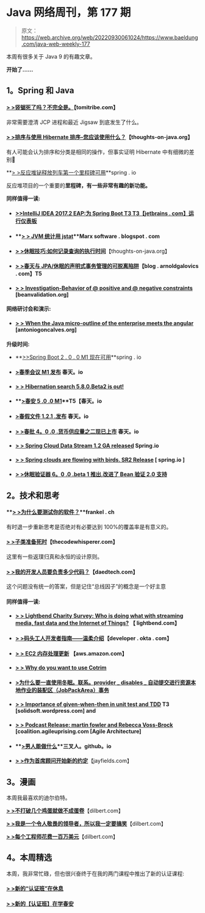 # Java 网络周刊，第 177 期

> 原文：<https://web.archive.org/web/20220930061024/https://www.baeldung.com/java-web-weekly-177>

本周有很多关于 Java 9 的有趣文章。

**开始了……**

## **1。Spring 和 Java**

#### **[> >竖锯死了吗？不完全是。](https://web.archive.org/web/20220524033211/http://www.tomitribe.com/blog/2017/05/is-jigsaw-dead-not-quite/)**【tomitribe.com】

非常需要澄清 JCP 进程和最近 Jigsaw 到底发生了什么。

#### [**> >排序与使用 Hibernate 排序–您应该使用什么？**](https://web.archive.org/web/20220524033211/http://www.thoughts-on-java.org/ordering-vs-sorting-hibernate-use/)【thoughts-on-java.org】

有人可能会认为排序和分类是相同的操作，但事实证明 Hibernate 中有细微的差别🙂

**[> >反应堆铋释放列车第一个里程碑可用](https://web.archive.org/web/20220524033211/https://spring.io/blog/2017/05/16/reactor-bismuth-release-train-first-milestone-available)**spring . io

反应堆项目的一个重要的**里程碑，有一些非常有趣的新功能。**

**同样值得一读:**

*   #### **[>>IntelliJ IDEA 2017.2 EAP:为 Spring Boot T3 T3【jetbrains . com】运行仪表板](https://web.archive.org/web/20220524033211/https://blog.jetbrains.com/idea/2017/05/intellij-idea-2017-2-eap-run-dashboard-for-spring-boot/)**

*   #### **[> > JVM 统计用 jstat](https://web.archive.org/web/20220524033211/https://marxsoftware.blogspot.com/2017/05/jvm-statistics-with-jstat.html)**Marx software . blogspot . com

*   **[> >休眠技巧:如何记录查询的执行时间](https://web.archive.org/web/20220524033211/http://www.thoughts-on-java.org/hibernate-tips-log-execution-time-query/)**【thoughts-on-java.org】
*   #### **[> >春天与 JPA/休眠的声明式事务管理的可脱离陷阱](https://web.archive.org/web/20220524033211/http://blog.arnoldgalovics.com/2017/05/15/the-detaching-pitfall-of-declarative-transaction-management-with-spring-and-jpahibernate/)**【blog . arnoldgalovics . com】T5

*   #### **[> > Investigation-Behavior of @ positive and @ negative constraints](https://web.archive.org/web/20220524033211/http://beanvalidation.org/news/2017/05/12/feedback-on-positive-and-negative-constraints/)** [beanvalidation.org]

**网络研讨会和演示:**

*   #### **[> > When the Java micro-outline of the enterprise meets the angular](https://web.archive.org/web/20220524033211/https://antoniogoncalves.org/2017/05/16/when-enterprise-java-micro-profile-meets-angular/)** [antoniogoncalves.org]

**升级时间:**

*   **[>>Spring Boot 2 . 0 . 0 M1 现在可用](https://web.archive.org/web/20220524033211/https://spring.io/blog/2017/05/16/spring-boot-2-0-0-m1-available-now)**spring . io
*   #### **[>春季会议 M1 发布](https://web.archive.org/web/20220524033211/https://spring.io/blog/2017/05/11/spring-session-2-0-0-m1-released)** 春天。io

*   #### **[> > Hibernation search 5.8.0.Beta2 is out!](https://web.archive.org/web/20220524033211/http://in.relation.to/2017/05/11/hibernate-search-5-8-0-Beta2/)**

*   #### **[>春安 5 .0 .0 M1](https://web.archive.org/web/20220524033211/https://spring.io/blog/2017/05/11/spring-security-5-0-0-m1)**T5【春天。io

*   #### **[>春假文件 1.2.1 .发布](https://web.archive.org/web/20220524033211/https://spring.io/blog/2017/05/12/spring-rest-docs-1-2-1-release)** 春天。io

*   #### **[> >春批 4。0 .0 .货币供应量之二现已上市](https://web.archive.org/web/20220524033211/https://spring.io/blog/2017/05/15/spring-batch-4-0-0-m2-is-now-available)** 春天。io

*   #### [**> > Spring Cloud Data Stream 1.2 GA released**](https://web.archive.org/web/20220524033211/https://spring.io/blog/2017/05/15/spring-cloud-data-flow-1-2-ga-released) Spring.io

*   #### **[> > Spring clouds are flowing with birds. SR2 Release](https://web.archive.org/web/20220524033211/https://spring.io/blog/2017/05/17/spring-cloud-stream-chelsea-sr2-released)** [ spring.io ]

*   #### **[> >休眠验证器 6。0 .0 .beta 1 推出,改进了 Bean 验证 2.0 支持](https://web.archive.org/web/20220524033211/http://in.relation.to/2017/05/16/hibernate-validator-600-beta1-out/)**

## **2。技术和思考**

#### **[> >为什么要测试你的软件？](https://web.archive.org/web/20220524033211/https://blog.frankel.ch/why-are-you-testing-software/#gsc.tab=0)**frankel . ch

有时退一步重新思考是否绝对有必要达到 100%的覆盖率是有意义的。

#### **[> >子类准备死时](https://web.archive.org/web/20220524033211/http://blog.thecodewhisperer.com/permalink/when-subclasses-are-ready-to-die)**【thecodewhisperer.com】

这里有一些返璞归真和永恒的设计原则。

#### **[> >我的开发人员要负责多少代码？](https://web.archive.org/web/20220524033211/http://www.daedtech.com/much-code-developers-responsible/)**【daedtech.com】

这个问题没有统一的答案，但是记住“总线因子”的概念是一个好主意

#### **同样值得一读:**

*   #### **[> > Lightbend Charity Survey: Who is doing what with streaming media, fast data and the Internet of Things?](https://web.archive.org/web/20220524033211/http://www.lightbend.com/blog/lightbend-charity-survey-streaming-fast-data-iot-2017)** 【 lightbend.com】

*   #### **[> >码头工人开发者指南——温柔介绍](https://web.archive.org/web/20220524033211/https://developer.okta.com/blog/2017/05/10/developers-guide-to-docker-part-1)**【developer . okta . com】

*   #### **[> > EC2 内存处理更新](https://web.archive.org/web/20220524033211/https://aws.amazon.com/blogs/aws/ec2-in-memory-processing-update-instances-with-4-to-16-tb-of-memory-scale-out-sap-hana-to-34-tb/)** 【aws.amazon.com】

*   #### ****[> > Why do you want to use Cotrim](https://web.archive.org/web/20220524033211/https://medium.com/@magnus.chatt/why-you-should-totally-switch-to-kotlin-c7bbde9e10d5)****

*   #### **[>为什么要一直使用冬眠。联系。provider _ disables _ 自动提交进行资源本地作业的装配区（JobPackArea）事务](https://web.archive.org/web/20220524033211/https://vladmihalcea.com/2017/05/17/why-you-should-always-use-hibernate-connection-provider_disables_autocommit-for-resource-local-jpa-transactions/)**

*   #### **[> > Importance of given-when-then in unit test and TDD](https://web.archive.org/web/20220524033211/https://solidsoft.wordpress.com/2017/05/16/importance-of-given-when-then-in-unit-tests-and-tdd/) T3 [solidsoft.wordpress.com] and**

*   #### **[> > Podcast Release: martin fowler and Rebecca Voss-Brock](https://web.archive.org/web/20220524033211/https://coalition.agileuprising.com/t/podcast-released-agile-architecture-with-martin-fowler-and-rebecca-wirfs-brock/875)** [coalition.agileuprising.com [Agile Architecture]

*   #### **[>男人能做什么](https://web.archive.org/web/20220524033211/https://trishagee.github.io/post/what_can_men_do/)**三叉人。github。io

*   **[> >作为首席顾问开始新的约定](https://web.archive.org/web/20220524033211/http://blog.jayfields.com/2017/05/starting-new-engagement-as-lead.html)**【jayfields.com】

## **3。漫画**

本周我最喜欢的迪尔伯特。

**[> >不打破几个鸡蛋就做不成蛋卷](https://web.archive.org/web/20220524033211/http://dilbert.com/strip/2013-03-02)**【dilbert.com】

**[> >我是一个令人敬畏的领导者，所以我一定要搞笑](https://web.archive.org/web/20220524033211/http://dilbert.com/strip/2013-03-08)**【dilbert.com】

**[> >每个工程师花费一百万美元](https://web.archive.org/web/20220524033211/http://dilbert.com/strip/2013-03-15)**【dilbert.com】

## **4。本周精选**

本周，我非常忙碌，但也很兴奋终于在我的两门课程中推出了新的认证课程:

#### **[> >新的“认证班”在休息](/web/20220524033211/https://www.baeldung.com/rest-with-spring-course#certification-class)**

#### **[> >新的【认证班】在学春安](/web/20220524033211/https://www.baeldung.com/learn-spring-security-course#certification-class)**